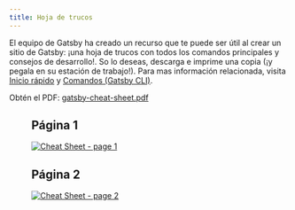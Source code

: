```yaml
---
title: Hoja de trucos
---
```


El equipo de Gatsby ha creado un recurso que te puede ser útil al crear un sitio de Gatsby: ¡una hoja de trucos con todos los comandos principales y consejos de desarrollo!. So lo deseas, descarga e imprime una copia (¡y pegala en su estación de trabajo!). Para mas información relacionada, visita [Inicio rápido](/docs/quick-start/) y [Comandos (Gatsby CLI)](/docs/gatsby-cli/).

Obtén el PDF: <a href="/gatsby-cheat-sheet.pdf" download>gatsby-cheat-sheet.pdf</a>

<figure aria-labelledby="cheat_sheet-text">
    <h2>Página 1</h2>
    <a href="/cheat-sheet_page_1.png" title="Click to open image in a new window" target="_blank" style="display:block;">
        <img src="/cheat-sheet_page_1.png" alt="Cheat Sheet - page 1" style="display:block; margin:0;" />
    </a>
    <h2>Página 2</h2>
    <a href="/cheat-sheet_page_2.png" title="Click to open image in a new window" target="_blank" style="display:block;">
        <img src="/cheat-sheet_page_2.png" alt="Cheat Sheet - page 2" style="display:block; margin:0;" />
    </a>
</figure>

<div id="cheat_sheet-text" style=" position: absolute; height: 1px; width: 1px;overflow: hidden; clip: rect(1px, 1px, 1px, 1px);">
    <h2>Contenidos de la hoja de trucos de Gatsby</h2>
    <p>v1.0 para Gatsby 2.x
        <a href="https://gatsby.dev/cheatsheet">Ultima versión <span aria-hidden="true">↗</span></a>
    </p>
    <h2>Docs principales</h2>
    <table>
        <tbody>
            <tr>
                <td>
                    <p>Docs Gatsby</p>
                </td>
                <td>
                    <p><a href="https://gatsby.dev/docs">gatsby.dev/docs</a></p>
                </td>
            </tr>
            <tr>
                <td>
                    <p>Gatsby en GitHub</p>
                </td>
                <td>
                    <p><a href="https://github.com/gatsbyjs/gatsby">github.com/gatsbyjs/gatsby</a></p>
                </td>
            </tr>
            <tr>
                <td>
                    <p>Tutorial de Gatsby</p>
                </td>
                <td>
                    <p><a href="https://gatsby.dev/tutorial">gatsby.dev/tutorial</a></p>
                </td>
            </tr>
            <tr>
                <td>
                    <p>Inicio Rápido<br />(para desarrolladores intermedios y avanzados)</p>
                </td>
                <td>
                    <p><a href="https://gatsby.dev/quick-start">gatsby.dev/quick-start</a></p>
                </td>
            </tr>
            <tr>
                <td>
                    <p>Para Empezar con Gatsby</p>
                </td>
                <td>
                    <p><a href="https://gatsby.dev/starters">gatsby.dev/starters</a></p>
                </td>
            </tr>
            <tr>
                <td>
                    <p>Guía de Referencia Rápida</p>
                </td>
                <td>
                    <p><a href="https://gatsby.dev/recipes">gatsby.dev/recipes</a></p>
                </td>
            </tr>
            <tr>
                <td>
                    <p>Agregar Imágenes</p>
                </td>
                <td>
                    <p><a href="https://gatsby.dev/image">gatsby.dev/image</a></p>
                </td>
            </tr>
            <tr>
                <td>
                    <p>APIs de Gatsby Node</p>
                </td>
                <td>
                    <p><a href="https://gatsby.dev/api">gatsby.dev/api</a></p>
                </td>
            </tr>
            <tr>
                <td>
                    <p>Querying con GraphQL</p>
                </td>
                <td>
                    <p><a href="https://gatsby.dev/graphql">gatsby.dev/graphql</a></p>
                </td>
            </tr>
            <tr>
                <td>
                    <p>Implementación y Alojamiento</p>
                </td>
                <td>
                    <p><a href="https://gatsby.dev/deploy">gatsby.dev/deploy</a></p>
                </td>
            </tr>
            <tr>
                <td>
                    <p>Usando Gatsby Link</p>
                </td>
                <td>
                    <p><a href="https://gatsby.dev/link">gatsby.dev/link</a></p>
                </td>
            </tr>
            <tr>
                <td>
                    <p>Static Query</p>
                </td>
                <td>
                    <p><a href="https://gatsby.dev/static-query">gatsby.dev/static-query</a></p>
                </td>
            </tr>
            <tr>
                <td>
                    <p>Como Contribuir</p>
                </td>
                <td>
                    <p><a href="https://gatsby.dev/contribute">gatsby.dev/contribute</a></p>
                </td>
            </tr>
        </tbody>
    </table>
    <p><a href="https://www.gatsbyjs.org/">gatsbyjs.org</a></p>
    <p><a href="https://twitter.com/gatsbyjs">twitter.com/gatsbyjs</a></p>
    <h2>Comandos de Gatsby CLI</h2>
    <p>Primero, instala el ejecutable global:
        <br />
        <code>npm install -g gatsby-cli</code></p>
    <p>Ejecuta <code>gatsby --help</code> para obtener una lista de comandos y opciones.</p>
    <h3><code>gatsby new <span style="font-weight:normal">nombre-de-mi-sitio</span></code></h3>
    <p>Crea un nuevo sitio local Gatsby con el iniciador predeterminado (ve "Comandos de inicio rápido" en esta guía de inicio rápido sobre cómo usar otros iniciadores).</p>
    <h3><code>gatsby develop</code></h3>
    <p>Inicia el servidor de desarrollo Gatsby.</p>
    <table>
        <tbody>
            <tr>
                <td>
                    <p><code>-H, --host</code></p>
                </td>
                <td>
                    <p>Establece el host. Por defecto es <code>localhost</code></p>
                </td>
            </tr>
            <tr>
                <td>
                    <p><code>-p, --port</code></p>
                </td>
                <td>
                    <p>Establece el puerto. Por defecto es <code>8000</code></p>
                </td>
            </tr>
            <tr>
                <td>
                    <p><code>-o, --open</code></p>
                </td>
                <td>
                    <p>Abre el sitio en tu navegador predeterminado</p>
                </td>
            </tr>
            <tr>
                <td>
                    <p><code>-S, --https</code></p>
                </td>
                <td>
                    <p>Usa HTTPS</p>
                </td>
            </tr>
        </tbody>
    </table>
    <h3><code>gatsby build</code></h3>
    <p>Compila tu aplicación y prepárela para su implementación.<br /></p>
    <table>
        <tbody>
            <tr>
                <td>
                    <p><code>--prefix-paths</code></p>
                </td>
                <td>
                    <p>Crear sitio con rutas de enlace con prefijo<br />(especifica un <code>pathPrefix</code> en tu config)</p>
                </td>
            </tr>
            <tr>
                <td>
                    <p><code>--no-uglify</code></p>
                </td>
                <td>
                    <p>Compila el sitio sin uglificar los paquetes JS <br />(para depurar)</p>
                </td>
            </tr>
            <tr>
                <td>
                    <p><code>--open-tracing-config-file</code></p>
                </td>
                <td>
                    <p>Archivo de configuración del trazador (compatible con OpenTracing). Ver <a href="https://gatsby.dev/tracing">gatsby.dev/tracing</a></p>
                </td>
            </tr>
        </tbody>
    </table>
    <h3><code>gatsby serve</code></h3>
    <p>Sirve a la compilación de producción para pruebas.</p>
    <table>
        <tbody>
            <tr>
                <td>
                    <p><code>-H, --host</code></p>
                </td>
                <td>
                    <p>Establece el host. Por defecto es <code>localhost</code></p>
                </td>
            </tr>
            <tr>
                <td>
                    <p><code>-p, --port</code></p>
                </td>
                <td>
                    <p>Establece el puerto. Por defecto es <code>9000</code></p>
                </td>
            </tr>
            <tr>
                <td>
                    <p><code>-o, --open</code></p>
                </td>
                <td>
                    <p>Abre el sitio en tu navegador predeterminado</p>
                </td>
            </tr>
            <tr>
                <td>
                    <p><code>--prefix-paths</code></p>
                </td>
                <td>
                    <p>Crear sitio con rutas de enlace con prefijo (si usas <code>pathPrefix</code> en tu <code>gatsby-config.js</code>)</p>
                </td>
            </tr>
        </tbody>
    </table>
    <h3><code>gatsby info</code></h3>
    <p>Obtén información útil del entorno que será necesaria al informar un error en <a href="https://github.com/gatsbyjs/gatsby/issues">github.com/gatsbyjs/gatsby/issues</a>.</p>
    <table>
        <tbody>
            <tr>
                <td>
                    <p><code>-C, --clipboard</code></p>
                </td>
                <td>
                    <p>Copia automáticamente la información del entorno al portapapeles</p>
                </td>
            </tr>
        </tbody>
    </table>
    <h3><code>gatsby clean</code></h3>
    <p>Limpia los directiorios <code>.cache</code> y <code>public</code> de Gatsby.</p>
    <h2>¡Camisetas, gorras, sudaderas y más!</h2>
    <p>¡Suscríbete al newsletter de Gatsby y <strong>obtén un 30% de descuento</strong> 
en tu compra en la tienda Gatsby! (<a href="https://gatsby.dev/store">gatsby.dev/store</a>)</p>
    <p>Suscríbete en <a href="https://gatsby.dev/discount">gatsby.dev/discount</a></p>
    <h2>Comandos de Inicio Rápido</h2>
    <p>Crea un nuevo sitio de Gatsby con el iniciador "Blog":<br />
    <code>gatsby new mi-nuevo-blog https://github.com/gatsbyjs/gatsby-starter-blog</code></p>
    <p>Ir al directorio de tu nuevo sitio e inícialo:<br />
    <code>cd mi-nuevo-blog/<br />
    gatsby develop</code></p>
    <p>Tu sitio ahora se está ejecutando en <code>http://localhost:8000</code>!</p>
    <p>También verás un segundo link: <code>http://localhost:8000/___graphql</code>. Esta es una herramienta que puedes usar para experimentar con la consulta de tus datos. Obtén más información al respecto en <a href="https://gatsby.dev/tutorial">gatsby.dev/tutorial</a></p>
    <p>Para más iniciadores Gatsby, visita <a href="https://gatsby.dev/starters">gatsby.dev/starters</a>.</p>
    <h2>Definiciones de Archivos</h2>
    <p>Cada uno de estos archivos debe estar localizado en la raíz de tu carpeta de proyecto Gatsby. Ve <a href="https://gatsby.dev/projects">gatsby.dev/projects</a></p>
    <p><code>gatsby-config.js</code> — configura opciones para tu sitio Gatsby, con metadatos para el título del proyecto, descripción, plugins, etc.</p>
    <p><code>gatsby-node.js</code> — implementa las API de Gatsby Node.js para personalizar y ampliar la configuración predeterminada que afecta el proceso de compilación</p>
    <p><code>gatsby-browser.js</code> — personaliza y amplia la configuración predeterminada que afecta al navegador, utilizando las API del navegador de Gatsby</p>
    <p><code>gatsby-ssr.js</code> — usa las API de server-side rendering de Gatsby para personalizar la configuración predeterminada que afecta el server-side rendering</p>
</div>

